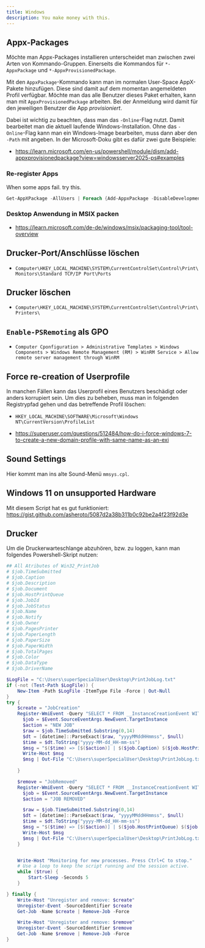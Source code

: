 ```yaml
---
title: Windows
description: You make money with this.
---
```


## Appx-Packages
Möchte man Appx-Packages installieren unterscheidet man zwischen zwei Arten von Kommando-Gruppen.
Einerseits die Kommandos für `*-AppxPackage` und `*-AppxProvisionedPackage`.

Mit den `AppxPackage`-Kommando kann man im normalen User-Space AppX-Pakete hinzufügen. Diese sind damit auf dem momentan angemeldeten Profil verfügbar.
Möchte man das alle Benutzer dieses Paket erhalten, kann man mit `AppxProvisionedPackage` arbeiten. Bei der Anmeldung wird damit für den jeweiligen Benutzer die App _provisioniert_.

Dabei ist wichtig zu beachten, dass man das `-Online`-Flag nutzt. Damit bearbeitet man die aktuell laufende Windows-Installation. Ohne das `-Online`-Flag kann man ein Windows-Image bearbeiten, muss dann aber den `-Path` mit angeben.
In der Microsoft-Doku gibt es dafür zwei gute Beispiele:

- https://learn.microsoft.com/en-us/powershell/module/dism/add-appxprovisionedpackage?view=windowsserver2025-ps#examples

### Re-register Apps
When some apps fail. try this.
```powershell
Get-AppXPackage -AllUsers | Foreach {Add-AppxPackage -DisableDevelopmentMode -Register "$($_.InstallLocation)\AppXManifest.xml"}
```

### Desktop Anwendung in MSIX packen

- https://learn.microsoft.com/de-de/windows/msix/packaging-tool/tool-overview

## Drucker-Port/Anschlüsse löschen

- `Computer\HKEY_LOCAL_MACHINE\SYSTEM\CurrentControlSet\Control\Print\Monitors\Standard TCP/IP Port\Ports`

## Drucker löschen

- `Computer\HKEY_LOCAL_MACHINE\SYSTEM\CurrentControlSet\Control\Print\Printers\`

## `Enable-PSRemoting` als GPO

- `Computer Cponfiguration > Administrative Templates > Windows Components > Windows Remote Management (RM) > WinRM Service > Allow remote server management through WinRM`

## Force re-creation of Userprofile
In manchen Fällen kann das Userprofil eines Benutzers beschädigt oder anders korrupiert sein.
Um dies zu beheben, muss man in folgenden Registrypfad gehen und das betreffende Profil löschen:

- `HKEY_LOCAL_MACHINE\SOFTWARE\Microsoft\Windows NT\CurrentVersion\ProfileList`

- https://superuser.com/questions/512484/how-do-i-force-windows-7-to-create-a-new-domain-profile-with-same-name-as-an-exi

## Sound Settings

Hier kommt man ins alte Sound-Menü `mmsys.cpl`.

## Windows 11 on unsupported Hardware
Mit diesem Script hat es gut funktioniert: https://gist.github.com/asheroto/5087d2a38b311b0c92be2a4f23f92d3e

## Drucker
Um die Druckerwarteschlange abzuhören, bzw. zu loggen, kann man folgendes Powershell-Skript nutzen:
```powershell
## All Atributes of Win32_PrintJob
# $job.TimeSubmitted
# $job.Caption
# $job.Description
# $job.Document
# $job.HostPrintQueue
# $job.JobId
# $job.JobStatus
# $job.Name
# $job.Notify
# $job.Owner
# $job.PagesPrinter
# $job.PaperLength
# $job.PaperSize
# $job.PaperWidth
# $job.TotalPages
# $job.Color
# $job.DataType
# $job.DriverName

$LogFile = "C:\Users\superSpecialUser\Desktop\PrintJobLog.txt"
if (-not (Test-Path $LogFile)) {
    New-Item -Path $LogFile -ItemType File -Force | Out-Null
}
try {
    $create = "JobCreation"
    Register-WmiEvent -Query "SELECT * FROM __InstanceCreationEvent WITHIN 1 WHERE TargetInstance ISA 'Win32_PrintJob'" -SourceIdentifier $create -Action {
      $job = $Event.SourceEventArgs.NewEvent.TargetInstance
      $action = "NEW JOB"
      $raw = $job.TimeSubmitted.Substring(0,14)
      $dt = [datetime]::ParseExact($raw, "yyyyMMddHHmmss", $null)
      $time = $dt.ToString("yyyy-MM-dd_HH-mm-ss")
      $msg = "$($time) => [$($action)] | $($job.Caption) $($job.HostPrintQueue) $($job.Owner) $($job.Document) ($($job.JobId))"
      Write-Host $msg
      $msg | Out-File "C:\Users\superSpecialUser\Desktop\PrintJobLog.txt" -Append
  
    }

    $remove = "JobRemoved"
    Register-WmiEvent -Query "SELECT * FROM __InstanceCreationEvent WITHIN 1 WHERE TargetInstance ISA 'Win32_PrintJob'" -SourceIdentifier $remove -Action {
      $job = $Event.SourceEventArgs.NewEvent.TargetInstance
      $action = "JOB REMOVED"

      $raw = $job.TimeSubmitted.Substring(0,14)
      $dt = [datetime]::ParseExact($raw, "yyyyMMddHHmmss", $null)
      $time = $dt.ToString("yyyy-MM-dd_HH-mm-ss")
      $msg = "$($time) => [$($action)] | $($job.HostPrintQueue) $($job.Owner) $($job.Document) ($($job.JobId))"
      Write-Host $msg
      $msg | Out-File "C:\Users\superSpecialUser\Desktop\PrintJobLog.txt" -Append
    }


    Write-Host "Monitoring for new processes. Press Ctrl+C to stop."
    # Use a loop to keep the script running and the session active.
    while ($true) {
        Start-Sleep -Seconds 5
    }

} finally {
    Write-Host "Unregister and remove: $create"
    Unregister-Event -SourceIdentifier $create
    Get-Job -Name $create | Remove-Job -Force

    Write-Host "Unregister and remove: $remove"
    Unregister-Event -SourceIdentifier $remove
    Get-Job -Name $remove | Remove-Job -Force
}
```
